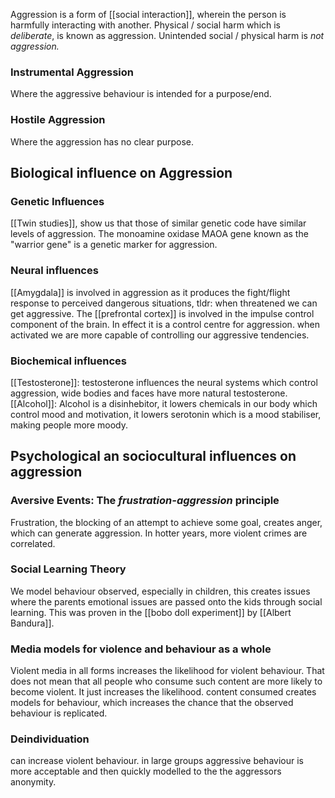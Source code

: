 Aggression is a form of [[social interaction]], wherein the person is harmfully interacting with another. Physical / social harm which is *deliberate*, is known as aggression. Unintended social / physical harm is *not aggression.*
### Instrumental Aggression
Where the aggressive behaviour is intended for a purpose/end.
### Hostile Aggression
Where the aggression has no clear purpose.

## Biological influence on Aggression
### Genetic Influences
[[Twin studies]], show us that those of similar genetic code have similar levels of aggression. The monoamine oxidase MAOA gene known as the "warrior gene" is a genetic marker for aggression.
### Neural influences
[[Amygdala]] is involved in aggression as it produces the fight/flight response to perceived dangerous situations, tldr: when threatened we can get aggressive. The [[prefrontal cortex]] is involved in the impulse control component of the brain. In effect it is a control centre for aggression. when activated we are more capable of controlling our aggressive tendencies.
### Biochemical influences
[[Testosterone]]:
testosterone influences the neural systems which control aggression, wide bodies and faces have more natural testosterone. 
[[Alcohol]]:
Alcohol is a disinhebitor, it lowers chemicals in our body which control mood and motivation, it lowers serotonin which is a mood stabiliser, making people more moody. 
## Psychological an sociocultural influences on aggression
### Aversive Events: The *frustration-aggression* principle
Frustration, the blocking of an attempt to achieve some goal, creates anger, which can generate aggression. In hotter years, more violent crimes are correlated. 
### Social Learning Theory
We model behaviour observed, especially in children, this creates issues where the parents emotional issues are passed onto the kids through social learning. This was proven in the [[bobo doll experiment]] by [[Albert Bandura]].
### Media models for violence and behaviour as a whole
Violent media in all forms increases the likelihood for violent behaviour. That does not mean that all people who consume such content are more likely to become violent. It just increases the likelihood. content consumed creates models for behaviour, which increases the chance that the observed behaviour is replicated. 

### Deindividuation
can increase violent behaviour. in large groups aggressive behaviour is more acceptable and then quickly modelled to the the aggressors anonymity.